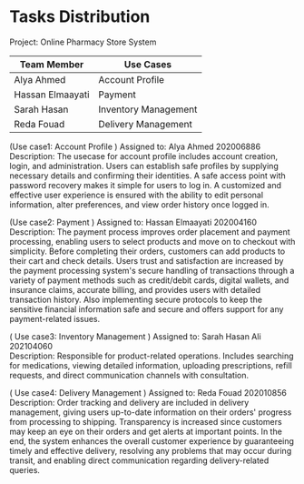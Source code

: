 # Tasks Distribution

Project: Online Pharmacy Store System

|  Team Member      |                    Use Cases                  |
| ----------------- | ----------------------------------------------|
|  Alya Ahmed       | Account Profile                               | 
|  Hassan Elmaayati | Payment                                       |                     
|  Sarah Hasan      | Inventory Management                          |
|  Reda Fouad       | Delivery Management                           |

 (Use case1: Account Profile  )
 Assigned to: Alya Ahmed 202006886  
 Description: The usecase for account profile includes account creation, login, and administration. Users can establish safe profiles by supplying necessary details and confirming their identities. A safe access point with password recovery makes it simple for users to log in. A customized and effective user experience is ensured with the ability to edit personal information, alter preferences, and view order history once logged in.





 (Use case2: Payment  )
 Assigned to: Hassan Elmaayati 202004160  
 Description: The payment process improves order placement and payment processing, enabling users to select products and move on to checkout with simplicity. Before completing their orders, customers can add products to their cart and check details. Users trust and satisfaction are increased by the payment processing system's secure handling of transactions through a variety of payment methods such as credit/debit cards, digital wallets, and insurance claims, accurate billing, and provides users with detailed transaction history. Also implementing secure protocols to keep the sensitive financial information safe and secure and offers support for any payment-related issues.




 
( Use case3:  Inventory Management  )
 Assigned to: Sarah Hasan Ali 202104060  
 Description: Responsible for product-related operations. Includes searching for medications, viewing detailed information, uploading prescriptions, refill requests, and direct communication channels with consultation.


( Use case4: Delivery Management  )
 Assigned to: Reda Fouad 202010856  
 Description: Order tracking and delivery are included in delivery management, giving users up-to-date information on their orders' progress from processing to shipping. Transparency is increased since customers may keep an eye on their orders and get alerts at important points. In the end, the system enhances the overall customer experience by guaranteeing timely and effective delivery, resolving any problems that may occur during transit, and enabling direct communication regarding delivery-related queries.

